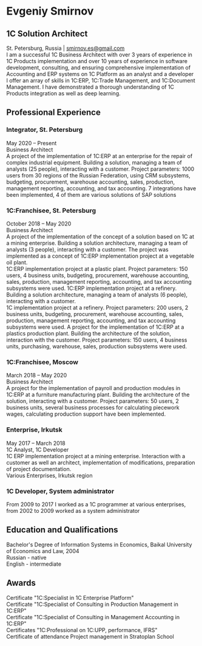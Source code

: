 # **Evgeniy Smirnov** <br/>
## 1С Solution Architect<br/>
St. Petersburg, Russia | smirnov.es@gmail.com<br/>
I am a successful 1C Business Architect with over 3 years  of experience in 1C Products implementation and over 10 years of experience in software development, consulting, and ensuring comprehensive implementation of Accounting and ERP systems on 1C Platform as an analyst and a developer<br/>
I offer an array of skills in 1C:ERP, 1C:Trade Management, and 1C:Document Management. I have demonstrated a thorough understanding of 1C Products integration as well as deep learning.<br/>
## Professional Experience<br/>
### Integrator, St. Petersburg<br/>
May 2020 – Present<br/>
Business Architect<br/>
A project of the implementation of 1C:ERP at an enterprise for the repair of complex industrial equipment. Building a solution, managing a team of analysts (25 people), interacting with a customer. Project parameters: 1000 users from 30 regions of the Russian Federation, using CRM subsystems, budgeting, procurement, warehouse accounting, sales, production, management reporting, accounting, and tax accounting. 7 integrations have been implemented, 4 of them are various solutions of SAP solutions<br/>
### 1С:Franchisee, St. Petersburg<br/>
October 2018 – May 2020<br/>
Business Architect<br/>
A project of the implementation of the concept of a solution based on 1C at a mining enterprise. Building a solution architecture, managing a team of analysts (3 people), interacting with a customer. The project was implemented as a concept of 1C:ERP implementation project at a vegetable oil plant.<br/>
1C:ERP implementation project at a plastic plant. Project parameters: 150 users, 4 business units, budgeting, procurement, warehouse accounting, sales, production, management reporting, accounting, and tax accounting subsystems were used. 1C:ERP implementation project at a refinery. Building a solution architecture, managing a team of analysts (6 people), interacting with a customer. <br/>
1C implementation project at a refinery. Project parameters: 200 users, 2 business units, budgeting, procurement, warehouse accounting, sales, production, management reporting, accounting, and tax accounting subsystems were used. A project for the implementation of 1C:ERP at a plastics production plant. Building the architecture of the solution, interaction with the customer. Project parameters: 150 users, 4 business units, purchasing, warehouse, sales, production subsystems were used.<br/>
### 1С:Franchisee, Moscow<br/>
March 2018 – May 2020<br/>
Business Architect<br/>
A project for the implementation of payroll and production modules in 1C:ERP at a furniture manufacturing plant. Building the architecture of the solution, interacting with a customer. Project parameters: 50 users, 2 business units, several business processes for calculating piecework wages, calculating production support have been implemented.<br/>
### Enterprise, Irkutsk<br/>
May 2017 – March 2018<br/>
1C Analyst, 1C Developer<br/>
1C ERP implementation project at a mining enterprise. Interaction with a customer as well an architect, implementation of modifications, preparation of project documentation.<br/>
Various Enterprises, Irkutsk region<br/>
### 1C Developer, System administrator<br/>
From 2009 to 2017 I worked as a 1C programmer at various enterprises, from 2002 to 2009 worked as a system administrator<br/>
## Education and Qualifications<br/>
Bachelor's Degree of Information Systems in Economics, Baikal University of Economics and Law, 2004<br/>
Russian - native</br>
English - intermediate</br>

## Awards<br/>
Сertificate "1C:Specialist in 1C Enterprise Platform"<br/>
Сertificate "1C:Specialist of Consulting in Production Management in 1C:ERP"<br/>
Сertificate "1C:Specialist of Consulting in Management Accounting in 1C:ERP"<br/>
Сertificates "1C:Professional on 1C:UPP, performance, IFRS"<br/>
Сertificate of attendance Project management in Stratoplan School<br/>
